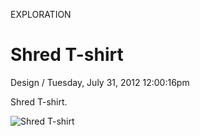<p class="type">EXPLORATION</p>

# Shred T-shirt

<p class="meta">Design  /  Tuesday, July 31, 2012 12:00:16pm</p>

Shred T-shirt.

![Shred T-shirt](https://farooq-agent.web.app/assets/images/works/large/shred-t-shirt.jpg)
